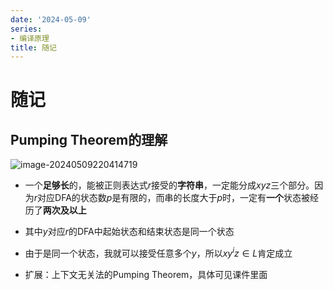 ```yaml
---
date: '2024-05-09'
series:
- 编译原理
title: 随记
---
```


# 随记

## Pumping Theorem的理解

![image-20240509220414719](https://runzblog.oss-cn-hangzhou.aliyuncs.com/postimg/202409271714016.png)

- 一个**足够长**的，能被正则表达式$r$接受的**字符串**，一定能分成$xyz$三个部分。因为$r$对应DFA的状态数$p$是有限的，而串的长度大于$p$时，一定有**一个**状态被经历了**两次及以上**
- 其中$y$对应$r$的DFA中起始状态和结束状态是同一个状态
- 由于是同一个状态，我就可以接受任意多个$y$，所以$xy^iz\in L$肯定成立

- 扩展：上下文无关法的Pumping Theorem，具体可见课件里面